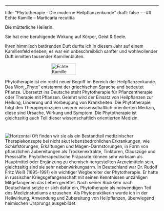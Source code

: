 ---
title: "Phytotherapie - Die moderne Heilpflanzenkunde"
draft: false
---## Echte Kamille – Marticaria recutitia&#x20;

Die mütterliche Heilerin.&#x20;

Sie hat eine beruhigende Wirkung auf Körper, Geist & Seele.

Ihren himmlisch betörenden Duft durfte ich in diesem Jahr auf einem Kamillenfeld erleben, es war ein unbeschreiblich sanfter und wohlwollender Duft inmitten tausender Kamillenblüten.

<div style="display:flex; flex-direction: column; align-items: center;">
    <img id="Col_1" src="https://fuehldienatur.github.io/FuehlDieNatur/img/Phyto_Kamille.jpg" alt="Echte Kamille" style="width: 40%">
    <p>Phytotherapie ist ein recht neuer Begriff im Bereich der Heilpflanzenkunde. Das Wort „Phyto“ entstammt der griechischen Sprache und bedeutet Pflanze. Übersetzt ins Deutsche steht Phytotherapie für Pflanzentherapie oder Therapie mit Pflanzen. Gelehrt wird der Einsatz von Heilpflanzen zur Heilung, Linderung und Vorbeugung von Krankheiten. 
        Die Phytotherapie folgt den Therapieprinzipen unserer wissenschaftlich orientierten Medizin, diese sind Ursache, Wirkung und Symptom. Die Phytotherapie ist gleichzeitig auch Teil dieser wissenschaftlich orientierten Medizin.<p>
</div>
<img id="horizontal_flat" src="https://fuehldienatur.github.io/FuehlDieNatur/img/Phyto_Horizontal.jpg" alt="Horizontal">
Oft finden wir sie als ein Bestandteil medizinischer Therapiekonzepte bei nicht akut lebensbedrohlichen Erkrankungen, wie Schlafstörungen, Erkältungen und Magen-Darmstörungen, in Form von pflanzlichen Zubereitungen als Trockenextrakte, Tinkturen, Ölauszüge und Presssäfte. Phytotherapeutische Präparate können sehr wirksam als Hauptmittel oder Ergänzung zu chemisch hergestellten Arzneimitteln sein, gleichzeitig sind sie sehr nebenwirkungsarm. In Deutschland war Dr. Rudolf Fritz Weiß (1895-1991) ein wichtiger Wegbereiter der Phytotherapie. Er hatte in russischer Kriegsgefangenschaft mit seinen Kenntnissen unzähligen Mitgefangenen das Leben gerettet. Nach seiner Rückkehr nach Deutschland setzte er sich dafür ein, Phytotherapie als notwendigen Teil des Medizinstudiums anzusehen. Als Phytopraktikerin wurde ich in der Heilwirkung, Anwendung und Zubereitung von Heilpflanzen, überwiegend heimischen Ursprungs ausgebildet.
